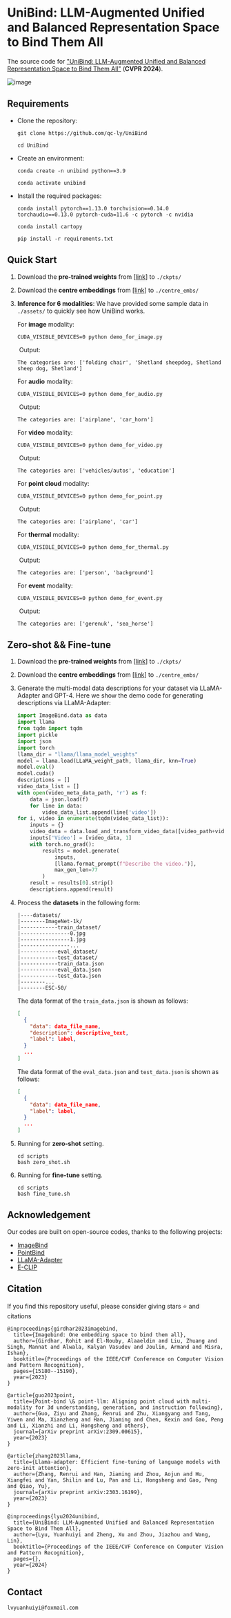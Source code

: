 # UniBind: LLM-Augmented Unified and Balanced Representation Space to Bind Them All

The source code for ["UniBind: LLM-Augmented Unified and Balanced Representation Space to Bind Them All"]() (**CVPR 2024**).

![image](./assets/unibind.png)

## Requirements

* Clone the repository:
   ```
   git clone https://github.com/qc-ly/UniBind

   cd UniBind
   ```
* Create an environment:
   ```
   conda create -n unibind python==3.9

   conda activate unibind
   ```
* Install the required packages:
   ```
   conda install pytorch==1.13.0 torchvision==0.14.0 torchaudio==0.13.0 pytorch-cuda=11.6 -c pytorch -c nvidia

   conda install cartopy

   pip install -r requirements.txt
   ```

## Quick Start

1. Download the **pre-trained weights** from [[link](https://drive.google.com/file/d/1Dgmj7ajdoT8hYHobJQfgIuB4CbVRoKUn/view?usp=sharing)] to `./ckpts/`

2. Download the **centre embeddings** from [[link](https://drive.google.com/drive/folders/1aQ654WO9jFuK6bqz2YqhAVrT0vvXPiJW?usp=sharing)] to `./centre_embs/`

3. **Inference for 6 modalities**: We have provided some sample data in `./assets/` to quickly see how UniBind works.

   For **image** modality:

   ```shell
   CUDA_VISIBLE_DEVICES=0 python demo_for_image.py
   ```

   ​		Output:

   ```
   The categories are: ['folding chair', 'Shetland sheepdog, Shetland sheep dog, Shetland']
   ```

   For **audio** modality:

   ```shell
   CUDA_VISIBLE_DEVICES=0 python demo_for_audio.py
   ```

   ​		Output:

   ```
   The categories are: ['airplane', 'car_horn']
   ```

   For **video** modality:

   ```shell
   CUDA_VISIBLE_DEVICES=0 python demo_for_video.py
   ```

   ​		Output:

   ```
   The categories are: ['vehicles/autos', 'education']
   ```

   For **point cloud** modality:

   ```shell
   CUDA_VISIBLE_DEVICES=0 python demo_for_point.py
   ```

   ​		Output:

   ```
   The categories are: ['airplane', 'car']
   ```

   For **thermal** modality:

   ```shell
   CUDA_VISIBLE_DEVICES=0 python demo_for_thermal.py
   ```

   ​		Output:

   ```
   The categories are: ['person', 'background']
   ```

   For **event** modality:

   ```
   CUDA_VISIBLE_DEVICES=0 python demo_for_event.py
   ```

   ​		Output:

   ```
   The categories are: ['gerenuk', 'sea_horse']
   ```

## Zero-shot && Fine-tune

1. Download the **pre-trained weights** from [[link]()] to `./ckpts/`

2. Download the **centre embeddings** from [[link]()] to `./centre_embs/`

3. Generate the multi-modal data descriptions for your dataset via LLaMA-Adapter and GPT-4. Here we show the demo code for generating descriptions via LLaMA-Adapter:

   ```python
   import ImageBind.data as data
   import llama
   from tqdm import tqdm
   import pickle
   import json
   import torch
   llama_dir = "llama/llama_model_weights"
   model = llama.load(LLaMA_weight_path, llama_dir, knn=True)
   model.eval()
   model.cuda()
   descriptions = []
   video_data_list = []
   with open(video_meta_data_path, 'r') as f:
       data = json.load(f)
       for line in data:
           video_data_list.append(line['video'])
   for i, video in enumerate(tqdm(video_data_list)):
       inputs = {}
       video_data = data.load_and_transform_video_data([video_path+video], device='cuda')
       inputs['Video'] = [video_data, 1]
       with torch.no_grad():
           results = model.generate(
               inputs,
               [llama.format_prompt(f"Describe the video.")],
               max_gen_len=77
           )
       result = results[0].strip()
       descriptions.append(result)
   ```

4. Process the **datasets** in the following form:

   ```
   |----datasets/
   |--------ImageNet-1k/
   |------------train_dataset/
   |----------------0.jpg
   |----------------1.jpg
   |----------------...
   |------------eval_dataset/
   |------------test_dataset/
   |------------train_data.json
   |------------eval_data.json
   |------------test_data.json
   |--------...
   |--------ESC-50/
   ```

   The data format of the `train_data.json` is shown as follows:

   ```json
   [
     {
       "data": data_file_name,
       "description": descriptive_text,
       "label": label,
     }
     ...
   ]
   ```

   The data format of the `eval_data.json` and `test_data.json` is shown as follows:

   ```json
   [
     {
       "data": data_file_name,
       "label": label,
     }
     ...
   ]
   ```

5. Running for **zero-shot** setting.

   ```shell
   cd scripts
   bash zero_shot.sh
   ```

6. Running for **fine-tune** setting.

   ```shell
   cd scripts
   bash fine_tune.sh
   ```

## Acknowledgement

Our codes are built on open-source codes, thanks to the following projects:

* [ImageBind](https://github.com/facebookresearch/ImageBind)
* [PointBind](https://github.com/ZiyuGuo99/Point-Bind_Point-LLM)
* [LLaMA-Adapter](https://github.com/OpenGVLab/LLaMA-Adapter)
* [E-CLIP](https://github.com/jiazhou-garland/E-CLIP)

## Citation

If you find this repository useful, please consider giving stars ⭐ and citations

```
@inproceedings{girdhar2023imagebind,
  title={Imagebind: One embedding space to bind them all},
  author={Girdhar, Rohit and El-Nouby, Alaaeldin and Liu, Zhuang and Singh, Mannat and Alwala, Kalyan Vasudev and Joulin, Armand and Misra, Ishan},
  booktitle={Proceedings of the IEEE/CVF Conference on Computer Vision and Pattern Recognition},
  pages={15180--15190},
  year={2023}
}
```
```
@article{guo2023point,
  title={Point-bind \& point-llm: Aligning point cloud with multi-modality for 3d understanding, generation, and instruction following},
  author={Guo, Ziyu and Zhang, Renrui and Zhu, Xiangyang and Tang, Yiwen and Ma, Xianzheng and Han, Jiaming and Chen, Kexin and Gao, Peng and Li, Xianzhi and Li, Hongsheng and others},
  journal={arXiv preprint arXiv:2309.00615},
  year={2023}
}
```
```
@article{zhang2023llama,
  title={Llama-adapter: Efficient fine-tuning of language models with zero-init attention},
  author={Zhang, Renrui and Han, Jiaming and Zhou, Aojun and Hu, Xiangfei and Yan, Shilin and Lu, Pan and Li, Hongsheng and Gao, Peng and Qiao, Yu},
  journal={arXiv preprint arXiv:2303.16199},
  year={2023}
}
```
```
@inproceedings{lyu2024unibind,
  title={UniBind: LLM-Augmented Unified and Balanced Representation Space to Bind Them All},
  author={Lyu, Yuanhuiyi and Zheng, Xu and Zhou, Jiazhou and Wang, Lin},
  booktitle={Proceedings of the IEEE/CVF Conference on Computer Vision and Pattern Recognition},
  pages={},
  year={2024}
}
```

## Contact

```
lvyuanhuiyi@foxmail.com
```

